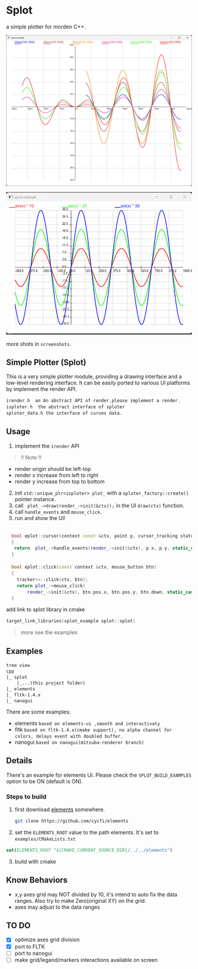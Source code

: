 # Splot

a simple plotter for morden C++. 

![multi_ranges.jpg](screenshots/multi_ranges.jpg)

![demo.gif](screenshots/splot_demo.gif)

more shots in `screenshots`.

Simple Plotter (Splot)
--------
This is a very simple plotter module, providing a drawing interface and a low-level rendering interface.
It can be easily ported to various UI platforms by implement the render API.

```asm
irender.h  an An abstract API of render,please implement a render.
isploter.h  the abstract interface of sploter
sploter_data.h the interface of curves data.
```


## Usage

1. implement the `irender` API
  > !! Note !!
  - render origin should be left-top
  - render x increase from left to right
  - render y increase from top to bottom
2. init `std::unique_ptr<isploter> plot_` with a `sploter_factory::create()` pointer instance.
2. call ` plot_->draw(render_->init(&ctx));` in the UI `draw(ctx)` function.
3. call `handle_events` and `mouse_click`.
4. run and show the UI!
```c++

  bool eplot::cursor(context const &ctx, point p, cursor_tracking status)
  {
   return  plot_->handle_events(render_->init(&ctx), p.x, p.y, static_cast<isploter::cursor_tracking>(status));
  }

  bool eplot::click(const context &ctx, mouse_button btn)
  {
    tracker<>::click(ctx, btn);
    return plot_->mouse_click(
        render_->init(&ctx), btn.pos.x, btn.pos.y, btn.down, static_cast<isploter::mouse_key>(btn.state));
  }
```

add link to splot library in cmake
```asm
target_link_libraries(splot_example splot::splot)
```

> more see the examples


## Examples

```
tree view
cpp
|_ splot 
    |_...(this project folder)
|_ elements
|_ fltk-1.4.x
|_ nanogui 
```

There are some examples:
- elements `based on elements-ui ,smooth and interactivaty`
- fltk `based on fltk-1.4.x(cmake support), no alpha channel for colors, delays event with doubled buffer.`
- nanogui `based on nanogui(mitsuba-renderer branch)`

## Details

There's an example for elements UI. 
Please check the `SPLOT_BUILD_EXAMPLES` option to be ON (default is ON).

### Steps to build


1. first download [elements](https://github.com/cycfi/elements) somewhere.
   ```bash
   git clone https://github.com/cycfi/elements 
    ```
2. set the `ELEMENTS_ROOT` value to the path elements. It's set to `examples/CMakeLists.txt`

```cmake
set(ELEMENTS_ROOT "${CMAKE_CURRENT_SOURCE_DIR}/../../elements")
```
3. build with cmake

## Know Behaviors 

- x,y axes grid may NOT divided by 10, it's intend to auto fix the data ranges. 
Also try to make Zero(original XY) on the grid.
- axes may adjust to the data ranges


## TO DO 

* [x] optimize axes grid division
* [x] port to FLTK 
* [ ] port to nanogui 
* [ ] make grid/legand/markers interactions available on screen